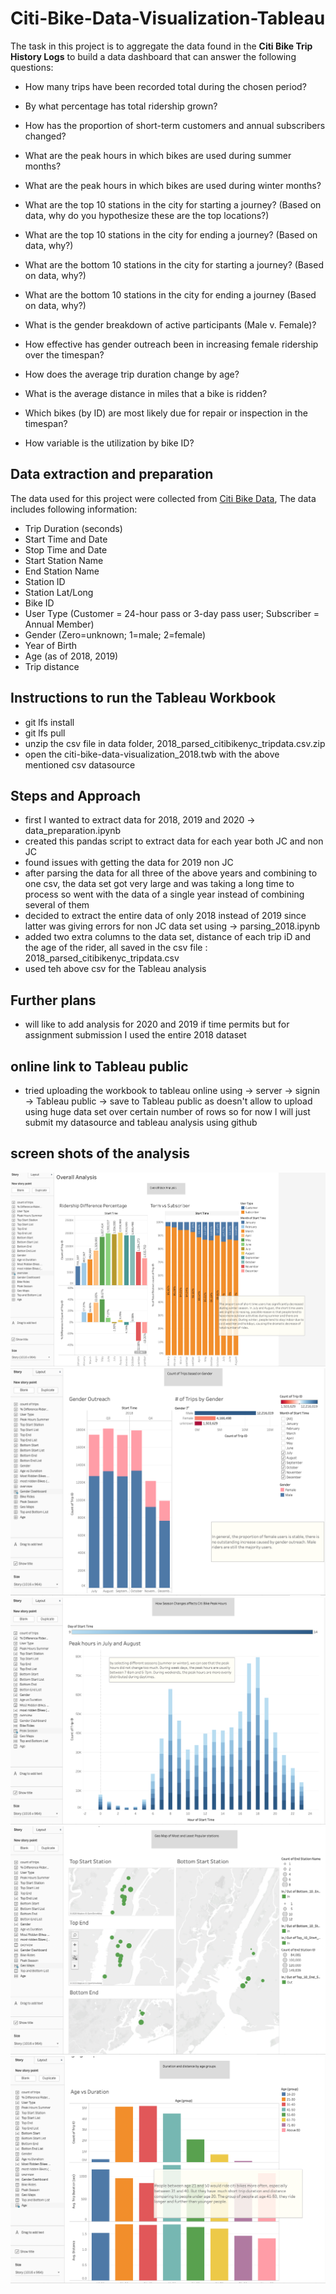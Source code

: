 # Citi-Bike-Data-Visualization-Tableau

The task in this project is to aggregate the data found in the **Citi Bike Trip History Logs** to build a data dashboard that can answer the following questions:  

* How many trips have been recorded total during the chosen period?

* By what percentage has total ridership grown? 

* How has the proportion of short-term customers and annual subscribers changed?

* What are the peak hours in which bikes are used during summer months? 

* What are the peak hours in which bikes are used during winter months?

* What are the top 10 stations in the city for starting a journey? (Based on data, why do you hypothesize these are the top locations?)

* What are the top 10 stations in the city for ending a journey? (Based on data, why?)

* What are the bottom 10 stations in the city for starting a journey? (Based on data, why?)

* What are the bottom 10 stations in the city for ending a journey (Based on data, why?)

* What is the gender breakdown of active participants (Male v. Female)?

* How effective has gender outreach been in increasing female ridership over the timespan?

* How does the average trip duration change by age?

* What is the average distance in miles that a bike is ridden?

* Which bikes (by ID) are most likely due for repair or inspection in the timespan? 

* How variable is the utilization by bike ID?
 
## Data extraction and preparation

The data used for this project were collected from [Citi Bike Data](https://www.citibikenyc.com/system-data), The data includes following information:

- Trip Duration (seconds)  
- Start Time and Date  
- Stop Time and Date  
- Start Station Name  
- End Station Name  
- Station ID  
- Station Lat/Long  
- Bike ID  
- User Type (Customer = 24-hour pass or 3-day pass user; Subscriber = Annual Member)  
- Gender (Zero=unknown; 1=male; 2=female)  
- Year of Birth  
- Age (as of 2018, 2019)
- Trip distance 

## Instructions to run the Tableau Workbook
 
 - git lfs install
 - git lfs pull
 - unzip the csv file in data folder, 2018_parsed_citibikenyc_tripdata.csv.zip
 - open the citi-bike-data-visualization_2018.twb with the above mentioned csv datasource

## Steps and Approach
 
 - first I wanted to extract data for 2018, 2019 and 2020 -> data_preparation.ipynb
 - created this pandas script to extract data for each year both JC and non JC
 - found issues with getting the data for 2019 non JC
 - after parsing the data for all three of the above years and combining to one csv, the data set got very large and was taking a long time to process so went with the data of a single year instead of combining several of them
 - decided to extract the entire data of only 2018 instead of 2019 since latter was giving errors for non JC data set using -> parsing_2018.ipynb
 - added two extra columns to the data set, distance of each trip iD and the age of the rider, all saved in the csv file :
 2018_parsed_citibikenyc_tripdata.csv
 - used teh above csv for the Tableau analysis

## Further plans

- will like to add analysis for 2020 and 2019 if time permits but for assignment submission I used the entire 2018 dataset

## online link to Tableau public

 - tried uploading the workbook to tableau online using -> server -> signin -> Tableau public -> save to Tableau public as 
 doesn't allow to upload using huge data set over certain number of rows so for now I will just submit my datasource and tableau analysis using github

## screen shots of the analysis 

![](Screen_Shots/screen_shot1.png)
![](Screen_Shots/screen_shot2.png)
![](Screen_Shots/screen_shot3.png)
![](Screen_Shots/screen_shot4.png)
![](Screen_Shots/screen_shot5.png)

    
